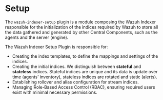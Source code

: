 # Setup

The `wazuh-indexer-setup` plugin is a module composing the Wazuh Indexer responsible for the initialization of the indices required by Wazuh to store all the data gathered and generated by other Central Components, such as the agents and the server (engine).

The Wazuh Indexer Setup Plugin is responsible for:
- Creating the index templates, to define the mappings and settings of the indices.
- Creating the initial indices. We distinguish between **stateful** and **stateless** indices. Stateful indices are unique and its data is update over time (agents' inventory), stateless indices are rotated and static (alerts).
- Establishing rollover and alias configuration for stream indices.
- Managing Role-Based Access Control (RBAC), ensuring required users exist with minimal necessary permissions.
